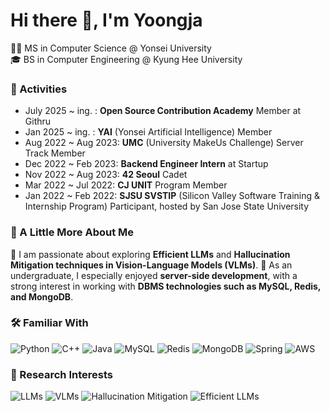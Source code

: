 <!-- Header Banner -->
<h1>Hi there 👋, I'm Yoongja</h1>

🧑‍🎓 MS in Computer Science @ Yonsei University  
🎓 BS in Computer Engineering @ Kyung Hee University  
<!-- 🔬 Research Interests: Efficient LLMs, Hallucination Mitigation in VLMs -->
<!-- 🌐 https://yoongja.github.io/ -->

<!-- Activities Section -->
### 💼 Activities

- July 2025 ~ ing. : **Open Source Contribution Academy** Member at Githru  
- Jan 2025 ~ ing. : **YAI** (Yonsei Artificial Intelligence) Member  
- Aug 2022 ~ Aug 2023: **UMC** (University MakeUs Challenge) Server Track Member  
- Dec 2022 ~ Feb 2023: **Backend Engineer Intern** at Startup  
- Nov 2022 ~ Aug 2023: **42 Seoul** Cadet  
- Mar 2022 ~ Jul 2022: **CJ UNIT** Program Member  
- Jan 2022 ~ Feb 2022: **SJSU SVSTIP** (Silicon Valley Software Training & Internship Program) Participant, hosted by San Jose State University

<!-- About Me Section -->
### 🌱 A Little More About Me

🔬 I am passionate about exploring **Efficient LLMs** and **Hallucination Mitigation techniques in Vision-Language Models (VLMs)**.
👾 As an undergraduate, I especially enjoyed **server-side development**, with a strong interest in working with **DBMS technologies such as MySQL, Redis, and MongoDB**.


<!-- Familiar With Section -->
### 🛠️ Familiar With

![Python](https://img.shields.io/badge/python-3670A0?style=for-the-badge&logo=python&logoColor=ffdd54)
![C++](https://img.shields.io/badge/c++-%2300599C.svg?style=for-the-badge&logo=c%2B%2B&logoColor=white)
![Java](https://img.shields.io/badge/java-%23ED8B00.svg?style=for-the-badge&logo=java&logoColor=white)
![MySQL](https://img.shields.io/badge/mysql-%2300f.svg?style=for-the-badge&logo=mysql&logoColor=white)
![Redis](https://img.shields.io/badge/redis-%23DD0031.svg?style=for-the-badge&logo=redis&logoColor=white)
![MongoDB](https://img.shields.io/badge/mongodb-%2347A248.svg?style=for-the-badge&logo=mongodb&logoColor=white)
![Spring](https://img.shields.io/badge/spring-%236DB33F.svg?style=for-the-badge&logo=spring&logoColor=white)
![AWS](https://img.shields.io/badge/aws-%23FF9900.svg?style=for-the-badge&logo=amazonaws&logoColor=white)

<!-- Research Interests Section -->
### 🔬 Research Interests

![LLMs](https://img.shields.io/badge/LLMs-%23FFB6C1.svg?style=for-the-badge&logo=openai&logoColor=black)
![VLMs](https://img.shields.io/badge/VLMs-%238A2BE2.svg?style=for-the-badge&logo=opencv&logoColor=white)
![Hallucination Mitigation](https://img.shields.io/badge/Hallucination--Mitigation-%23FFA07A.svg?style=for-the-badge&logo=python&logoColor=white)
![Efficient LLMs](https://img.shields.io/badge/Efficient%20LLMs-%236A5ACD.svg?style=for-the-badge&logo=numpy&logoColor=white)


<!-- GitHub Stats Section -->
<!-- ##/# 📊 GitHub Stats -->

<!-- ![Top Langs](https://github-readme-stats.vercel.app/api/top-langs/?username=yoongja&layout=compact&theme=dracula&hide_border=true) -->
<!-- ![GitHub Stats](https://github-readme-stats.vercel.app/api?username=yoongja&show_icons=true&theme=dracula&hide_border=true) -->
